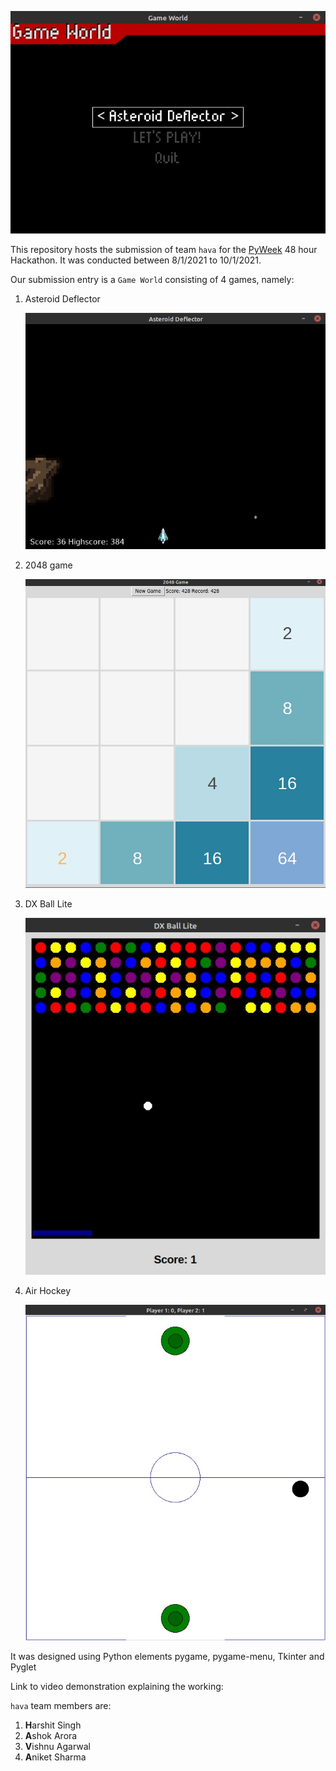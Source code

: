 ![Main Menu](resources/main-menu.jpeg)

This repository hosts the submission of team `hava` for the [PyWeek](#htttps://thepythonweek.tech) 48 hour Hackathon. It was conducted between 8/1/2021 to 10/1/2021.

Our submission entry is a `Game World` consisting of 4 games, namely:

1. Asteroid Deflector

   ![Asteroid Deflector](resources/asteroid-deflector.jpeg)

2. 2048 game

   ![2048 game](resources/2048.jpeg)

3. DX Ball Lite

   ![DX Ball Lite](resources/dx-ball-lite.jpeg)

4. Air Hockey

   ![Air Hockey](resources/air-hockey.jpeg)

It was designed using Python elements pygame, pygame-menu, Tkinter and Pyglet

Link to video demonstration explaining the working:

`hava` team members are:

1. **H**arshit Singh
2. **A**shok Arora
3. **V**ishnu Agarwal
4. **A**niket Sharma
